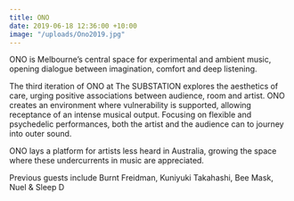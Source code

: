 ```yaml
---
title: ONO
date: 2019-06-18 12:36:00 +10:00
image: "/uploads/Ono2019.jpg"
---
```


ONO is Melbourne’s central space for experimental and ambient music, opening dialogue between imagination, comfort and deep listening.

The third iteration of ONO at The SUBSTATION explores the aesthetics of care, urging positive associations between audience, room and artist. ONO creates an environment where vulnerability is supported, allowing receptance of an intense musical output. Focusing on flexible and psychedelic performances, both the artist and the audience can to journey into outer sound. 

ONO lays a platform for artists less heard in Australia, growing the space where these undercurrents in music are appreciated. 

Previous guests include Burnt Freidman, Kuniyuki Takahashi, Bee Mask, Nuel & Sleep D 
